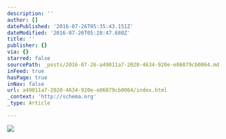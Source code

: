 ```yaml
---
description: ''
author: []
datePublished: '2016-07-26T05:35:43.151Z'
dateModified: '2016-07-26T05:28:47.680Z'
title: ''
publisher: {}
via: {}
starred: false
sourcePath: _posts/2016-07-26-a49011a7-2020-4634-920e-e06879cb0064.md
inFeed: true
hasPage: true
inNav: false
url: a49011a7-2020-4634-920e-e06879cb0064/index.html
_context: 'http://schema.org'
_type: Article

---
```

![](https://the-grid-user-content.s3-us-west-2.amazonaws.com/d4591811-e1c3-422f-a692-1c0ff3b50b43.jpg)